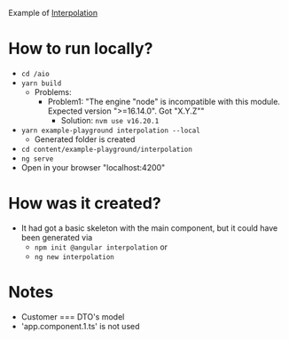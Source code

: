Example of [Interpolation](https://angular.io/guide/interpolation)

# How to run locally?
* `cd /aio`
* `yarn build`
  * Problems:
    * Problem1: "The engine "node" is incompatible with this module. Expected version ">=16.14.0". Got "X.Y.Z""
      * Solution: `nvm use v16.20.1`
* `yarn example-playground interpolation --local`
  * Generated folder is created
* `cd content/example-playground/interpolation`
* `ng serve`
* Open in your browser "localhost:4200"

# How was it created?
* It had got a basic skeleton with the main component, but it could have been generated via 
  * `npm init @angular interpolation` or
  * `ng new interpolation`

# Notes
* Customer  === DTO's model
* 'app.component.1.ts'   is not used
